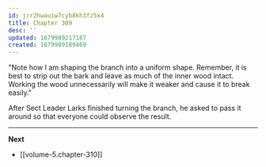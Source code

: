 ```yaml
---
id: jrr2hwauiw7cyb8kh3fz5x4
title: Chapter 309
desc: ''
updated: 1679989217187
created: 1679989189469
---
```


"Note how I am shaping the branch into a uniform shape. Remember, it is best to strip out the bark and leave as much of the inner wood intact. Working the wood unnecessarily will make it weaker and cause it to break easily."

After Sect Leader Larks finished turning the branch, he asked to pass it around so that everyone could observe the result.

____

**Next**
* [[volume-5.chapter-310]]